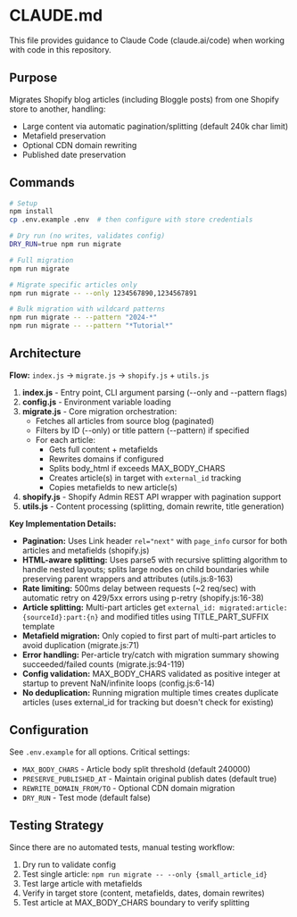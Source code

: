 # CLAUDE.md

This file provides guidance to Claude Code (claude.ai/code) when working with code in this repository.

## Purpose

Migrates Shopify blog articles (including Bloggle posts) from one Shopify store to another, handling:

- Large content via automatic pagination/splitting (default 240k char limit)
- Metafield preservation
- Optional CDN domain rewriting
- Published date preservation

## Commands

```bash
# Setup
npm install
cp .env.example .env  # then configure with store credentials

# Dry run (no writes, validates config)
DRY_RUN=true npm run migrate

# Full migration
npm run migrate

# Migrate specific articles only
npm run migrate -- --only 1234567890,1234567891

# Bulk migration with wildcard patterns
npm run migrate -- --pattern "2024-*"
npm run migrate -- --pattern "*Tutorial*"
```

## Architecture

**Flow:** `index.js` → `migrate.js` → `shopify.js` + `utils.js`

1. **index.js** - Entry point, CLI argument parsing (--only and --pattern flags)
2. **config.js** - Environment variable loading
3. **migrate.js** - Core migration orchestration:
   - Fetches all articles from source blog (paginated)
   - Filters by ID (--only) or title pattern (--pattern) if specified
   - For each article:
     - Gets full content + metafields
     - Rewrites domains if configured
     - Splits body_html if exceeds MAX_BODY_CHARS
     - Creates article(s) in target with `external_id` tracking
     - Copies metafields to new article(s)
4. **shopify.js** - Shopify Admin REST API wrapper with pagination support
5. **utils.js** - Content processing (splitting, domain rewrite, title generation)

**Key Implementation Details:**

- **Pagination:** Uses Link header `rel="next"` with `page_info` cursor for both articles and metafields (shopify.js)
- **HTML-aware splitting:** Uses parse5 with recursive splitting algorithm to handle nested layouts; splits large nodes on child boundaries while preserving parent wrappers and attributes (utils.js:8-163)
- **Rate limiting:** 500ms delay between requests (~2 req/sec) with automatic retry on 429/5xx errors using p-retry (shopify.js:16-38)
- **Article splitting:** Multi-part articles get `external_id: migrated:article:{sourceId}:part:{n}` and modified titles using TITLE_PART_SUFFIX template
- **Metafield migration:** Only copied to first part of multi-part articles to avoid duplication (migrate.js:71)
- **Error handling:** Per-article try/catch with migration summary showing succeeded/failed counts (migrate.js:94-119)
- **Config validation:** MAX_BODY_CHARS validated as positive integer at startup to prevent NaN/infinite loops (config.js:6-14)
- **No deduplication:** Running migration multiple times creates duplicate articles (uses external_id for tracking but doesn't check for existing)

## Configuration

See `.env.example` for all options. Critical settings:

- `MAX_BODY_CHARS` - Article body split threshold (default 240000)
- `PRESERVE_PUBLISHED_AT` - Maintain original publish dates (default true)
- `REWRITE_DOMAIN_FROM/TO` - Optional CDN domain migration
- `DRY_RUN` - Test mode (default false)

## Testing Strategy

Since there are no automated tests, manual testing workflow:

1. Dry run to validate config
2. Test single article: `npm run migrate -- --only {small_article_id}`
3. Test large article with metafields
4. Verify in target store (content, metafields, dates, domain rewrites)
5. Test article at MAX_BODY_CHARS boundary to verify splitting
